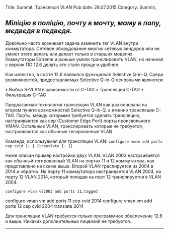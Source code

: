 Title: Summit. Трансляція VLAN
Pub date: 28.07.2015
Category: Summit, 

_Міліцію в поліцію, почту в мочту, маму в папу, мєдвєдя в пєдвєдя._
-----


Довольно часто возникает задача изменить тег VLAN внутри коммутатора. Сетевое оборудование многих сетевых вендоров или не умеют этого делать или делает только в старших моделях. Коммутаторы Extreme и раньше умели транслировать VLAN, но начиная с версии ПО 12.6 делать это стало проще и удобнее.

Как известно, в софте 12.6 появился функционал Selective Q-in-Q.
Среди возможностей, предоставляемых Selective Q-in-Q основными являются:

• Выбор S-VLAN в зависимости от C-TAG
• Трансляция C-TAG
• Фильтрация C-TAG

Предлагаемая технология трансляции VLAN как раз основана на втором пункте возможностей Selective Q-in-Q, а именно трансляции C-TAG.
Порты, между которыми требуется сделать трансляцию, настраиваются как cep (Customer Edge Port) порты произвольного VMAN.
Остальные VLAN, транслировать которые не требуется, настраиваются как обычные тегированные VLAN.



Команда, используемая для трансляции VLAN:
`configure vman add ports cep cvid {-
} {translate {- }}`

Ниже описан пример настройки двух VLAN. VLAN 2003 настраивается как обычный тегированный VLAN на портах 11 и 12 коммутатора, как представлено на схеме выше. Второй VLAN траслируется из 2004 в 2014 и обратно.
На порту 11 коммутатора настраивается VLAN 2004, на порту 12 VLAN 2014, который попадая на порт 12 транслируется в VLAN 2004.

`configure vlan vl2003 add ports 11,tagged`

configure vman vm add ports 11 cep cvid 2014
configure vman vm add ports 12 cep cvid 2004 translate 2014

Для трансляции VLAN требуется только программное обеспечение 12.6 и выше. Никаких дополнительных лицензий не требуется.

-----
